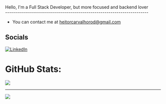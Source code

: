 Hello, I'm a Full Stack Developer, but more focused and backend lover <br>
------------------------------------------------------------------------ <br>
* You can contact me at [heitorcarvalhorod@gmail.com](mailto:heitorcarvalhorod@gmail.com)
## Socials
[![LinkedIn](https://img.shields.io/badge/LinkedIn-%230077B5.svg?logo=linkedin&logoColor=white)](https://linkedin.com/in/heitor-carvalho-rodrigues-75b3621a0)
 
# GitHub Stats: 
![](https://github-readme-streak-stats.herokuapp.com/?user=xkHeitor&theme=tokyonight&hide_border=false)<br/>

---
[![](https://visitcount.itsvg.in/api?id=xkHeitor&icon=8&color=1)](https://visitcount.itsvg.in)
